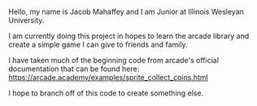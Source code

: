 Hello, my name is Jacob Mahaffey and I am Junior at Illinois Wesleyan University.

I am currently doing this project in hopes to learn the arcade library and create a simple game I can give to friends and family.

I have taken much of the beginning code from arcade's official documentation that can be found here: 
https://arcade.academy/examples/sprite_collect_coins.html

I hope to branch off of this code to create something else. 
